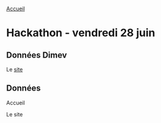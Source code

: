 [Accueil](https://github.com/PirehP1/RessourcesReseauxED/blob/master/README.md)


# Hackathon - vendredi 28 juin 


## Données Dimev 

Le [site](https://www.dimev.net/)



## Données 

Accueil

Le site


